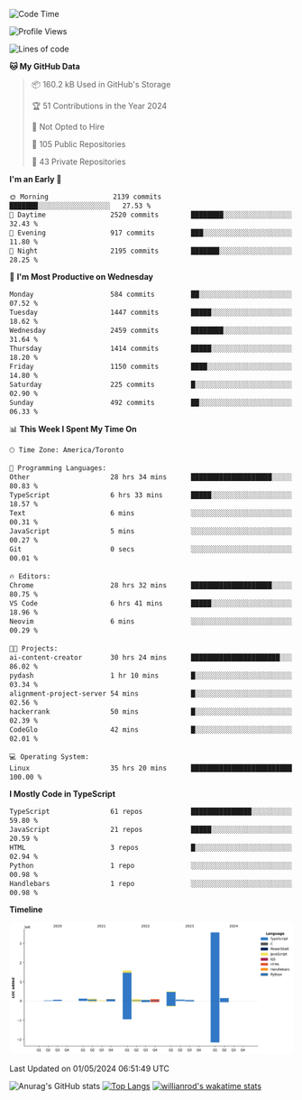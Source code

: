 <!--START_SECTION:waka-->
![Code Time](http://img.shields.io/badge/Code%20Time-1%2C498%20hrs%2048%20mins-blue)

![Profile Views](http://img.shields.io/badge/Profile%20Views-0-blue)

![Lines of code](https://img.shields.io/badge/From%20Hello%20World%20I%27ve%20Written-6.5%20million%20lines%20of%20code-blue)

**🐱 My GitHub Data** 

> 📦 160.2 kB Used in GitHub's Storage 
 > 
> 🏆 51 Contributions in the Year 2024
 > 
> 🚫 Not Opted to Hire
 > 
> 📜 105 Public Repositories 
 > 
> 🔑 43 Private Repositories 
 > 
**I'm an Early 🐤** 

```text
🌞 Morning                2139 commits        ███████░░░░░░░░░░░░░░░░░░   27.53 % 
🌆 Daytime                2520 commits        ████████░░░░░░░░░░░░░░░░░   32.43 % 
🌃 Evening                917 commits         ███░░░░░░░░░░░░░░░░░░░░░░   11.80 % 
🌙 Night                  2195 commits        ███████░░░░░░░░░░░░░░░░░░   28.25 % 
```
📅 **I'm Most Productive on Wednesday** 

```text
Monday                   584 commits         ██░░░░░░░░░░░░░░░░░░░░░░░   07.52 % 
Tuesday                  1447 commits        █████░░░░░░░░░░░░░░░░░░░░   18.62 % 
Wednesday                2459 commits        ████████░░░░░░░░░░░░░░░░░   31.64 % 
Thursday                 1414 commits        █████░░░░░░░░░░░░░░░░░░░░   18.20 % 
Friday                   1150 commits        ████░░░░░░░░░░░░░░░░░░░░░   14.80 % 
Saturday                 225 commits         █░░░░░░░░░░░░░░░░░░░░░░░░   02.90 % 
Sunday                   492 commits         ██░░░░░░░░░░░░░░░░░░░░░░░   06.33 % 
```


📊 **This Week I Spent My Time On** 

```text
🕑︎ Time Zone: America/Toronto

💬 Programming Languages: 
Other                    28 hrs 34 mins      ████████████████████░░░░░   80.83 % 
TypeScript               6 hrs 33 mins       █████░░░░░░░░░░░░░░░░░░░░   18.57 % 
Text                     6 mins              ░░░░░░░░░░░░░░░░░░░░░░░░░   00.31 % 
JavaScript               5 mins              ░░░░░░░░░░░░░░░░░░░░░░░░░   00.27 % 
Git                      0 secs              ░░░░░░░░░░░░░░░░░░░░░░░░░   00.01 % 

🔥 Editors: 
Chrome                   28 hrs 32 mins      ████████████████████░░░░░   80.75 % 
VS Code                  6 hrs 41 mins       █████░░░░░░░░░░░░░░░░░░░░   18.96 % 
Neovim                   6 mins              ░░░░░░░░░░░░░░░░░░░░░░░░░   00.29 % 

🐱‍💻 Projects: 
ai-content-creator       30 hrs 24 mins      ██████████████████████░░░   86.02 % 
pydash                   1 hr 10 mins        █░░░░░░░░░░░░░░░░░░░░░░░░   03.34 % 
alignment-project-server 54 mins             █░░░░░░░░░░░░░░░░░░░░░░░░   02.56 % 
hackerrank               50 mins             █░░░░░░░░░░░░░░░░░░░░░░░░   02.39 % 
CodeGlo                  42 mins             █░░░░░░░░░░░░░░░░░░░░░░░░   02.01 % 

💻 Operating System: 
Linux                    35 hrs 20 mins      █████████████████████████   100.00 % 
```

**I Mostly Code in TypeScript** 

```text
TypeScript               61 repos            ███████████████░░░░░░░░░░   59.80 % 
JavaScript               21 repos            █████░░░░░░░░░░░░░░░░░░░░   20.59 % 
HTML                     3 repos             █░░░░░░░░░░░░░░░░░░░░░░░░   02.94 % 
Python                   1 repo              ░░░░░░░░░░░░░░░░░░░░░░░░░   00.98 % 
Handlebars               1 repo              ░░░░░░░░░░░░░░░░░░░░░░░░░   00.98 % 
```



**Timeline**

![Lines of Code chart](https://raw.githubusercontent.com/wise-introvert/wise-introvert/master/assets/bar_graph.png)


 Last Updated on 01/05/2024 06:51:49 UTC
<!--END_SECTION:waka-->

![Anurag's GitHub stats](https://github-readme-stats.vercel.app/api?username=wise-introvert&count_private=true&show_icons=true)
[![Top Langs](https://github-readme-stats.vercel.app/api/top-langs/?username=wise-introvert&langs_count=10)](https://github.com/anuraghazra/github-readme-stats)
[![willianrod's wakatime stats](https://github-readme-stats.vercel.app/api/wakatime?username=wiseintrovert)](https://github.com/anuraghazra/github-readme-stats)
